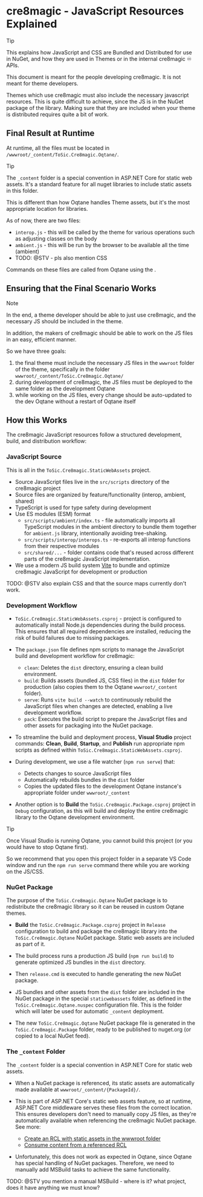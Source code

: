 # cre8magic - JavaScript Resources Explained

> [!TIP]
> This explains how JavaScript and CSS are Bundled and Distributed for use in NuGet,
> and how they are used in Themes or in the internal cre8magic ♾️ APIs.
>
> This document is meant for the people developing cre8magic.
> It is not meant for theme developers.

Themes which use cre8magic must also include the necessary javascript resources.
This is quite difficult to achieve, since the JS is in the NuGet package of the library.
Making sure that they are included when your theme is distributed requires quite a bit of work.

## Final Result at Runtime

At runtime, all the files must be located in `/wwwroot/_content/ToSic.Cre8magic.Oqtane/`.

> [!TIP]
> The `_content` folder is a special convention in ASP.NET Core for static web assets.
> It's a standard feature for all nuget libraries to include static assets in this folder.
>
> This is different than how Oqtane handles Theme assets, but it's the most appropriate location for
> libraries.

As of now, there are two files:

* `interop.js` - this will be called by the theme for various operations such as adjusting classes on the body
* `ambient.js` - this will be run by the browser to be available all the time (ambient)
* TODO: @STV - pls also mention CSS

Commands on these files are called from Oqtane using the [](xref:ToSic.Cre8magic.Themes.IMagicThemeJsService).

## Ensuring that the Final Scenario Works

> [!NOTE]
> In the end, a theme developer should be able to just use cre8magic,
> and the necessary JS should be included in the theme.
>
> In addition, the makers of cre8magic should be able to work on the JS files
> in an easy, efficient manner.

So we have three goals:

1. the final theme must include the necessary JS files in the `wwwroot` folder of the theme, specifically in the folder `wwwroot/_content/ToSic.Cre8magic.Oqtane/`
1. during development of cre8magic, the JS files must be deployed to the same folder as the development Oqtane
1. while working on the JS files, every change should be auto-updated to the dev Oqtane without a restart of Oqtane itself

## How this Works

The cre8magic JavaScript resources follow a structured development, build, and distribution workflow:

### JavaScript Source

This is all in the `ToSic.Cre8magic.StaticWebAssets` project.

* Source JavaScript files live in the `src/scripts` directory of the cre8magic project
* Source files are organized by feature/functionality (interop, ambient, shared)
* TypeScript is used for type safety during development
* Use ES modules (ESM) format
  * `src/scripts/ambient/index.ts` - file automatically imports all TypeScript modules in the ambient directory to bundle them together for `ambient.js` library, intentionally avoiding tree-shaking.
  * `src/scripts/interop/interops.ts` - re-exports all interop functions from their respective modules
  * `src/shared/...` - folder contains code that's reused across different parts of the cre8magic JavaScript implementation.
* We use a modern JS build system [Vite](https://vite.dev/) to bundle and optimize cre8magic JavaScript for development or production

TODO: @STV also explain CSS and that the source maps currently don't work.

### Development Workflow

* `ToSic.Cre8magic.StaticWebAssets.csproj` - project is configured to automatically install Node.js dependencies during the build process.
  This ensures that all required dependencies are installed, reducing the risk of build failures due to missing packages.

* The `package.json` file defines npm scripts to manage the JavaScript build and development workflow for cre8magic:
  * `clean`: Deletes the `dist` directory, ensuring a clean build environment.
  * `build`: Builds assets (bundled JS, CSS files) in the `dist` folder for production (also copies them to the Oqtane `wwwroot/_content` folder).
  * `serve`: Runs `vite build --watch` to continuously rebuild the JavaScript files when changes are detected, enabling a live development workflow.
  * `pack`: Executes the build script to prepare the JavaScript files and other assets for packaging into the NuGet package.

* To streamline the build and deployment process, **Visual Studio** project commands: **Clean**, **Build**, **Startup**, and **Publish** run appropriate npm scripts as defined within `ToSic.Cre8magic.StaticWebAssets.csproj`.

* During development, we use a file watcher (`npm run serve`) that:
  * Detects changes to source JavaScript files
  * Automatically rebuilds bundles in the `dist` folder
  * Copies the updated files to the development Oqtane instance's appropriate folder under `wwwroot/_content`

* Another option is to **Build** the `ToSic.Cre8magic.Package.csproj` project in `Debug` configuration, as this will build and deploy the entire cre8magic library to the Oqtane development environment.

> [!TIP]
> Once Visual Studio is running Oqtane, you cannot build this project (or you would have to stop Oqtane first).
>
> So we recommend that you open this project folder in a separate VS Code window and run the `npm run serve` command there
> while you are working on the JS/CSS.

### NuGet Package

The purpose of the `ToSic.Cre8magic.Oqtane` NuGet package is to redistribute the cre8magic library so it can be reused in custom Oqtane themes.

* **Build** the `ToSic.Cre8magic.Package.csproj` project in `Release` configuration to build and package the cre8magic library into the `ToSic.Cre8magic.Oqtane` NuGet package. Static web assets are included as part of it.

* The build process runs a production JS build (`npm run build`) to generate optimized JS bundles in the `dist` directory.

* Then `release.cmd` is executed to handle generating the new NuGet package.

* JS bundles and other assets from the `dist` folder are included in the NuGet package in the special `staticwebassets` folder, as defined in the `ToSic.Cre8magic.Oqtane.nuspec` configuration file. This is the folder which will later be used for automatic `_content` deployment.

* The new `ToSic.Cre8magic.Oqtane` NuGet package file is generated in the `ToSic.Cre8magic.Package` folder, ready to be published to nuget.org (or copied to a local NuGet feed).

### The `_content` Folder

The `_content` folder is a special convention in ASP.NET Core for static web assets.

* When a NuGet package is referenced, its static assets are automatically made available at `wwwroot/_content/{PackageId}/`.

* This is part of ASP.NET Core's static web assets feature, so at runtime, ASP.NET Core middleware serves these files from the correct location. This ensures developers don't need to manually copy JS files, as they're automatically available when referencing the cre8magic NuGet package. See more:
  * [Create an RCL with static assets in the wwwroot folder](https://learn.microsoft.com/en-us/aspnet/core/blazor/components/class-libraries?view=aspnetcore-9.0&tabs=visual-studio#create-an-rcl-with-static-assets-in-the-wwwroot-folder)
  * [Consume content from a referenced RCL](https://learn.microsoft.com/en-us/aspnet/core/razor-pages/ui-class?view=aspnetcore-9.0&tabs=visual-studio#consume-content-from-a-referenced-rcl)

* Unfortunately, this does not work as expected in Oqtane, since Oqtane has special handling of NuGet packages.
Therefore, we need to manually add MSBuild tasks to achieve the same functionality.

TODO: @STV you mention a manual MSBuild - where is it? what project, does it have anything we must know?
